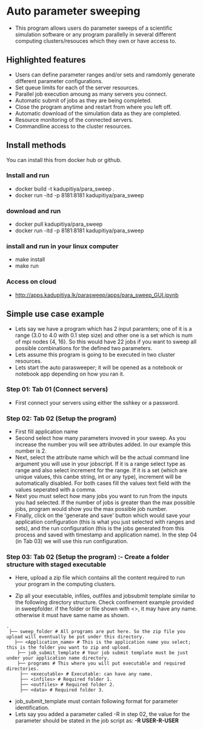 # Auto parameter sweeping
* This program allows users do parameter sweeps of a scientific simulation software or any program parallelly in several different computing clusters/resouces which they own or have access to.

## Highlighted features
* Users can define parameter ranges and/or sets and ramdomly generate different parameter configurations.
* Set queue limits for each of the server resources.
* Parallel job execution amoung as many servers you connect.
* Automatic submit of jobs as they are being completed.
* Close the program anytime and restart from where you left off.
* Automatic download of the simulation data as they are completed.
* Resource monitoring of the connected servers.
* Commandline access to the cluster resources.

## Install methods
You can install this from docker hub or github.

### Install and run
  * docker build -t kadupitiya/para_sweep .
  * docker run -itd -p 8181:8181 kadupitiya/para_sweep

### download and run
  * docker pull kadupitiya/para_sweep
  * docker run -itd -p 8181:8181 kadupitiya/para_sweep

### install and run in your linux computer
  * make install
  * make run

### Access on cloud
  * http://apps.kadupitiya.lk/parasweep/apps/para_sweep_GUI.ipynb

## Simple use case example
  * Lets say we have a program which has 2 input paramters; one of it is a range (3.0 to 4.0 with 0.1 step size) and other one is a set which is num of mpi nodes {4, 16}. So this would have 22 jobs if you want to sweep all possible combinations for the defined two parameters.
  * Lets assume this program is going to be executed in two cluster resources.
  * Lets start the auto parasweeper; it will be opened as a notebook or notebook app depending on how you ran it. 
### Step 01: Tab 01 (Connect servers)
  * First connect your servers using either the sshkey or a password.
### Step 02: Tab 02 (Setup the program)
  * First fill application name
  * Second select how many parameters invoved in your sweep. As you increase the number you will see attributes added. In our example this number is 2.
  * Next, select the attribute name which will be the actual command line argument you will use in your jobscript. If it is a range select type as range and also select increment for the range. If it is a set (which are unique values, this canbe string, int or any type), increment will be automatically disabled. For both cases fill the values text field with the values seperated with a comma.
  * Next you must select how many jobs you want to run from the inputs you had selected. If the number of jobs is greater than the max possible jobs, program would show you the max possible job number. 
  * Finally, click on the 'generate and save' button which would save your application configuration (this is what you just selected with ranges and sets), and the run configuration (this is the jobs generated from this process and saved with timestamp and application name). In the step 04 (in Tab 03) we will use this run configuration.

### Step 03: Tab 02 (Setup the program) :- Create a folder structure with staged executable
 * Here, upload a zip file which contains all the content required to run your program in the computing clusters.

 * Zip all your executable, infiles, outfiles and jobsubmit template similar to the following directory structure. Check confinement example provided in sweepfolder. if the folder or file shown with <>, it may have any name. otherwise it must have same name as shown. 
```
. 
 ├── sweep_folder # All programs are put here. So the zip file you upload will eventually be put under this directory. 
   ├── <Application_name> # This is the application name you select; this is the folder you want to zip and upload. 
    ├── job_submit_template # Your job submit template must be just under your application name directory. 
    ├── programs # This where you will put executable and required directories. 
     ├── <executable> # Executable: can have any name. 
     ├── <infiles> # Required folder 1. 
     ├── <outfiles> # Required folder 2. 
     ├── <data> # Required folder 3.
```
 * job_submit_template must contain following format for parameter identification. 
  * Lets say you added a parameter called -R in step 02, the value for the parameter should be stated in the job script as:
    **-R USER-R-USER** 
 

